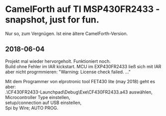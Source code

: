 # CamelForth auf TI MSP430FR2433 - snapshot, just for fun. 

Nur so, zum Vergnügen. Ist eine ältere CamelForth-Version. 

## 2018-06-04
Projekt mal wieder hervorgeholt. Funktioniert noch.  
Build ohne Fehler im IAR kickstart. 
MCU im EXP430FR2433 ließ sich mit IAR aber nicht progrmmieren: 
"Warning: License check failed. ..."  

Mit dem Programmer von elprotronic tool FET430 lite (may 2018) geht es aber:  
 .\CF430FR2433-Launchpad\Debug\Exe\CF430FR2433.a43 auswählen,  
Microcontroller Type einstellen,  
setup/connection auf USB einstellen,  
Spi by Wire; AUTO PROG.  
